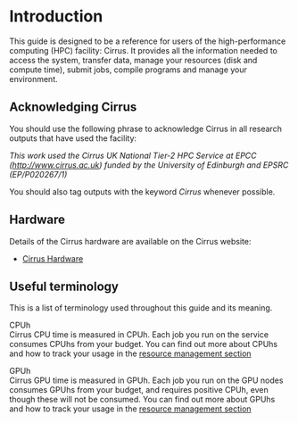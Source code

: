 # Introduction

This guide is designed to be a reference for users of the
high-performance computing (HPC) facility: Cirrus. It provides all the
information needed to access the system, transfer data, manage your
resources (disk and compute time), submit jobs, compile programs and
manage your environment.

## Acknowledging Cirrus

You should use the following phrase to acknowledge Cirrus in all
research outputs that have used the facility:

*This work used the Cirrus UK National Tier-2 HPC Service at EPCC
(http://www.cirrus.ac.uk) funded by the University of Edinburgh and
EPSRC (EP/P020267/1)*

You should also tag outputs with the keyword *Cirrus* whenever possible.

## Hardware

Details of the Cirrus hardware are available on the Cirrus website:

- [Cirrus Hardware](http://www.cirrus.ac.uk/about/hardware.html)

## Useful terminology

This is a list of terminology used throughout this guide and its
meaning.

CPUh  
Cirrus CPU time is measured in CPUh. Each job you run on the service
consumes CPUhs from your budget. You can find out more about CPUhs and
how to track your usage in the [resource management section](../resource_management/)

GPUh  
Cirrus GPU time is measured in GPUh. Each job you run on the GPU nodes
consumes GPUhs from your budget, and requires positive CPUh, even though
these will not be consumed. You can find out more about GPUhs and how to
track your usage in the [resource management section](../resource_management/)
